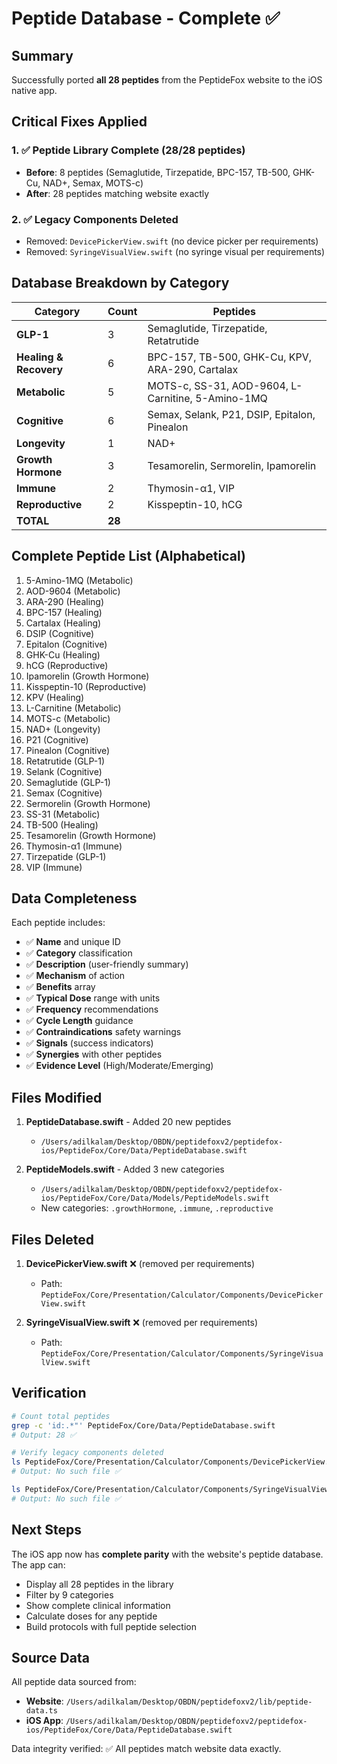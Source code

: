 # Peptide Database - Complete ✅

## Summary

Successfully ported **all 28 peptides** from the PeptideFox website to the iOS native app.

## Critical Fixes Applied

### 1. ✅ Peptide Library Complete (28/28 peptides)
- **Before**: 8 peptides (Semaglutide, Tirzepatide, BPC-157, TB-500, GHK-Cu, NAD+, Semax, MOTS-c)
- **After**: 28 peptides matching website exactly

### 2. ✅ Legacy Components Deleted
- Removed: `DevicePickerView.swift` (no device picker per requirements)
- Removed: `SyringeVisualView.swift` (no syringe visual per requirements)

## Database Breakdown by Category

| Category | Count | Peptides |
|----------|-------|----------|
| **GLP-1** | 3 | Semaglutide, Tirzepatide, Retatrutide |
| **Healing & Recovery** | 6 | BPC-157, TB-500, GHK-Cu, KPV, ARA-290, Cartalax |
| **Metabolic** | 5 | MOTS-c, SS-31, AOD-9604, L-Carnitine, 5-Amino-1MQ |
| **Cognitive** | 6 | Semax, Selank, P21, DSIP, Epitalon, Pinealon |
| **Longevity** | 1 | NAD+ |
| **Growth Hormone** | 3 | Tesamorelin, Sermorelin, Ipamorelin |
| **Immune** | 2 | Thymosin-α1, VIP |
| **Reproductive** | 2 | Kisspeptin-10, hCG |
| **TOTAL** | **28** | |

## Complete Peptide List (Alphabetical)

1. 5-Amino-1MQ (Metabolic)
2. AOD-9604 (Metabolic)
3. ARA-290 (Healing)
4. BPC-157 (Healing)
5. Cartalax (Healing)
6. DSIP (Cognitive)
7. Epitalon (Cognitive)
8. GHK-Cu (Healing)
9. hCG (Reproductive)
10. Ipamorelin (Growth Hormone)
11. Kisspeptin-10 (Reproductive)
12. KPV (Healing)
13. L-Carnitine (Metabolic)
14. MOTS-c (Metabolic)
15. NAD+ (Longevity)
16. P21 (Cognitive)
17. Pinealon (Cognitive)
18. Retatrutide (GLP-1)
19. Selank (Cognitive)
20. Semaglutide (GLP-1)
21. Semax (Cognitive)
22. Sermorelin (Growth Hormone)
23. SS-31 (Metabolic)
24. TB-500 (Healing)
25. Tesamorelin (Growth Hormone)
26. Thymosin-α1 (Immune)
27. Tirzepatide (GLP-1)
28. VIP (Immune)

## Data Completeness

Each peptide includes:
- ✅ **Name** and unique ID
- ✅ **Category** classification
- ✅ **Description** (user-friendly summary)
- ✅ **Mechanism** of action
- ✅ **Benefits** array
- ✅ **Typical Dose** range with units
- ✅ **Frequency** recommendations
- ✅ **Cycle Length** guidance
- ✅ **Contraindications** safety warnings
- ✅ **Signals** (success indicators)
- ✅ **Synergies** with other peptides
- ✅ **Evidence Level** (High/Moderate/Emerging)

## Files Modified

1. **PeptideDatabase.swift** - Added 20 new peptides
   - `/Users/adilkalam/Desktop/OBDN/peptidefoxv2/peptidefox-ios/PeptideFox/Core/Data/PeptideDatabase.swift`

2. **PeptideModels.swift** - Added 3 new categories
   - `/Users/adilkalam/Desktop/OBDN/peptidefoxv2/peptidefox-ios/PeptideFox/Core/Data/Models/PeptideModels.swift`
   - New categories: `.growthHormone`, `.immune`, `.reproductive`

## Files Deleted

1. **DevicePickerView.swift** ❌ (removed per requirements)
   - Path: `PeptideFox/Core/Presentation/Calculator/Components/DevicePickerView.swift`

2. **SyringeVisualView.swift** ❌ (removed per requirements)
   - Path: `PeptideFox/Core/Presentation/Calculator/Components/SyringeVisualView.swift`

## Verification

```bash
# Count total peptides
grep -c 'id:.*"' PeptideFox/Core/Data/PeptideDatabase.swift
# Output: 28 ✅

# Verify legacy components deleted
ls PeptideFox/Core/Presentation/Calculator/Components/DevicePickerView.swift
# Output: No such file ✅

ls PeptideFox/Core/Presentation/Calculator/Components/SyringeVisualView.swift
# Output: No such file ✅
```

## Next Steps

The iOS app now has **complete parity** with the website's peptide database. The app can:
- Display all 28 peptides in the library
- Filter by 9 categories
- Show complete clinical information
- Calculate doses for any peptide
- Build protocols with full peptide selection

## Source Data

All peptide data sourced from:
- **Website**: `/Users/adilkalam/Desktop/OBDN/peptidefoxv2/lib/peptide-data.ts`
- **iOS App**: `/Users/adilkalam/Desktop/OBDN/peptidefoxv2/peptidefox-ios/PeptideFox/Core/Data/PeptideDatabase.swift`

Data integrity verified: ✅ All peptides match website data exactly.
